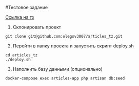 #Тестовое задание

[Ссылка на тз](https://docs.google.com/document/d/1nZda6NbiJf9k4cQydQ4eGGIJpkyXn-F9q54x8E6UG0c/edit)

1. Склонировать проект
```shell
git clone git@github.com:olegsv3007/articles_tz.git
```

2. Перейти в папку проекта и запустить скрипт deploy.sh
```shell
cd articles_tz
./deploy.sh
```

3. Наполнить базу данными (опционально)
```shell
docker-compose exec articles-app php artisan db:seed
```
